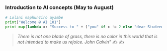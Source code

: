 ### Introduction to AI concepts (May to August)

```python
# Lolani maphunziro ayambe    
print("Welcome @ AI 101")
print map(lambda x: "Success to " + ("you" if x != 2 else "dear Studeee..eent"),range(4))

```

>_There is not one blade of grass, there is no color in this world that is not intended to make us rejoice. John Calvin"_ ✍ ✍